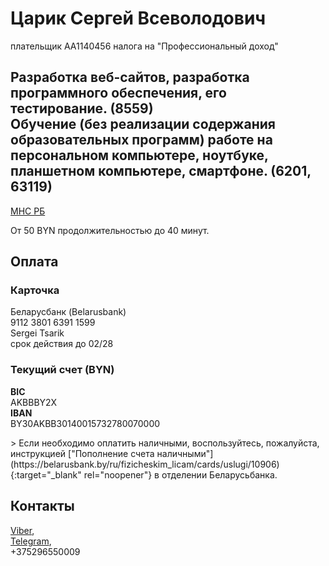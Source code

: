 <h1>Царик Сергей Всеволодович</h1>
<p>плательщик AA1140456 налога на "Профессиональный доход"</p>
<h2>Разработка веб-сайтов, разработка программного обеспечения, его тестирование. (8559)<br>
Обучение (без реализации содержания образовательных программ) работе на персональном компьютере, ноутбуке, планшетном компьютере, смартфоне. (6201, 63119)<br>
</h2>
<p>
<a href="https://nalog.gov.by/professional_income_tax/activities.php">МНС РБ</a>
</p>
<p>
От 50 BYN продолжительностью до 40 минут.
</p>
<h2>Оплата</h2>
<h3>Карточка</h3>
<p>
Беларусбанк (Belarusbank)<br>
9112 3801 6391 1599<br>
Sergei Tsarik<br>
срок действия до 02/28<br>
</p>
<h3>Текущий счет (BYN)</h3>
<p>
  <b>BIC</b><br>
  AKBBBY2X<br>
  <b>IBAN</b><br>
  BY30AKBB30140015732780070000<br>
</p>
> Если необходимо оплатить наличными, воспользуйтесь, пожалуйста, инструкцией ["Пополнение счета наличными"](https://belarusbank.by/ru/fizicheskim_licam/cards/uslugi/10906){:target="_blank" rel="noopener"} в отделении Беларусьбанка.
<h2>Контакты</h2>
<p>
  <a href="viber://chat/?number=%2B+375296550009">Viber</a>,<br>
  <a href="https://t.me/+375296550009">Telegram</a>,<br>
  +375296550009
</p>
